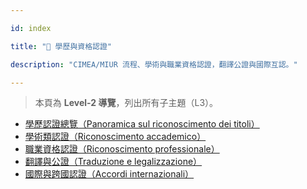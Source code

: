 ---
id: index
title: "🪪 學歷與資格認證"
description: "CIMEA/MIUR 流程、學術與職業資格認證，翻譯公證與國際互認。"
---


> 本頁為 **Level‑2 導覽**，列出所有子主題（L3）。

- [學歷認證總覽（Panoramica sul riconoscimento dei titoli）](./overview/)
- [學術類認證（Riconoscimento accademico）](./academic-recognition/)
- [職業資格認證（Riconoscimento professionale）](./professional-recognition/)
- [翻譯與公證（Traduzione e legalizzazione）](./translation-legalization/)
- [國際與跨國認證（Accordi internazionali）](./international-agreements/)
